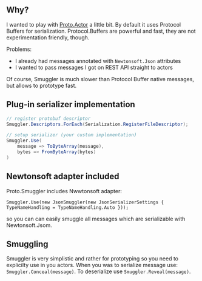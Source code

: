 ## Why?

I wanted to play with [Proto.Actor](https://github.com/AsynkronIT/protoactor-dotnet) a little bit. By default it uses Protocol Buffers for serialization.  Protocol.Buffers are powerful and fast, they are not experimentation friendly, though. 

Problems:
* I already had messages annotated with `Newtonsoft.Json` attributes
* I wanted to pass messages I got on REST API straight to actors

Of course, Smuggler is much slower than Protocol Buffer native messages, but allows to prototype fast.

## Plug-in serializer implementation

```csharp
// register protobuf descriptor
Smuggler.Descriptors.ForEach(Serialization.RegisterFileDescriptor);

// setup serializer (your custom implementation)
Smuggler.Use(
    message => ToByteArray(message),
    bytes => FromByteArray(bytes)
)
```

## Newtonsoft adapter included

Proto.Smuggler includes Nwwtonsoft adapter:

```
Smuggler.Use(new JsonSmuggler(new JsonSerializerSettings { TypeNameHandling = TypeNameHandling.Auto }));
```

so you can can easily smuggle all messages which are serializable with Newtonsoft.Jsom.

## Smuggling

Smuggler is very simplistic and rather for prototyping so you need to explicilty use in you actors. When you was to serialize message use: `Smuggler.Conceal(message)`. To deserialize use `Smuggler.Reveal(message)`.
